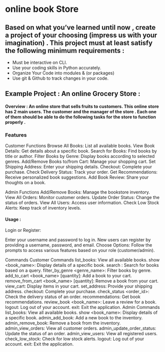 # online book Store


## Based on what you’ve learned until now , create a project of your choosing (impress us with your imagination) . This project must at least satisfy the following minimum requirements :

- Must be interactive on CLI.
- Use your coding skills in Python accurately.
- Organize Your Code into modules & (or packages)
- Use git & Github to track changes in your code.

## Example Project :  An online Grocery Store :

#### Overview : An online store that sells fruits to customers. This online store has 2 main users. The customer and the manager of the store . Each one of them should be able to do the following tasks for the store to function properly . 

### Features 
Customer Functions
Browse All Books: List all available books.
View Book Details: Get details about a specific book.
Search for Books: Find books by title or author.
Filter Books by Genre: Display books according to selected genres.
Add/Remove Books to/from Cart: Manage your shopping cart.
Set Shipping Address: Enter your shipping details.
Checkout: Complete your purchase.
Check Delivery Status: Track your order.
Get Recommendations: Receive personalized book suggestions.
Add Book Review: Share your thoughts on a book.

Admin Functions
Add/Remove Books: Manage the bookstore inventory.
View All Orders: Monitor customer orders.
Update Order Status: Change the status of orders.
View All Users: Access user information.
Check Low Stock Alerts: Keep track of inventory levels.



#### Usage :
 Login or Register:

Enter your username and password to log in.
New users can register by providing a username, password, and email.
Choose Options: Follow the prompts to access various features based on your role (customer/admin).

Commands
Customer Commands
list_books: View all available books.
show <book_name>: Display details of a specific book.
search <query>: Search for books based on a query.
filter_by_genre <genre_name>: Filter books by genre.
add_to_cart <book_name> [quantity]: Add a book to your cart.
remove_from_cart <book_name> [quantity]: Remove a book from your cart.
view_cart: Display items in your cart.
set_address: Provide your shipping address.
checkout: Complete your purchase.
check_status <order_id>: Check the delivery status of an order.
recommendations: Get book recommendations.
review_book <book_name>: Leave a review for a book.
logout: Log out of your account.
exit: Exit the application.
Admin Commands
list_books: View all available books.
show <book_name>: Display details of a specific book.
admin_add_book: Add a new book to the inventory.
admin_remove_book: Remove a book from the inventory.
admin_view_orders: View all customer orders.
admin_update_order_status: Update the status of an order.
admin_view_users: View all registered users.
check_low_stock: Check for low stock alerts.
logout: Log out of your account.
exit: Exit the application.




